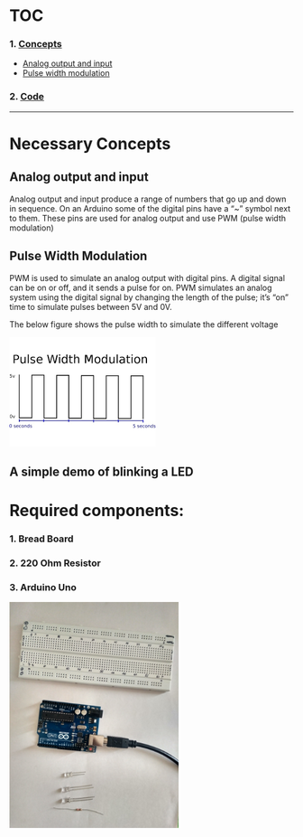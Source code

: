 # TOC
### 1. [Concepts](#Analog-output-and-input)
  * [Analog output and input](#Analog-output-and-input)
  * [Pulse width modulation](#Pulse-Width-Modulation)
### 2. [Code](https://google.com)

-----------------------------------------

#  Necessary Concepts
## Analog output and input
Analog output and input produce a range of numbers that go up and down
in sequence. On an Arduino some of the digital pins have a “~” symbol
next to them. These pins are used for analog output and use PWM (pulse
width modulation)

## Pulse Width Modulation
PWM is used to simulate an analog output with digital pins. A digital signal can be on or off, and it sends a pulse for on. PWM simulates an analog system using the digital signal by changing the length of the pulse; it’s “on” time to simulate pulses between 5V and 0V.

The below figure shows the pulse width to simulate the different voltage

![Image demonstrating PWM](images/intro/pwm.png)

## A simple demo of blinking a LED
# Required components:
### 1. Bread Board
### 2. 220 Ohm Resistor
### 3. Arduino Uno

<img src="images/demo/initcomponents.jpg" height="400">


